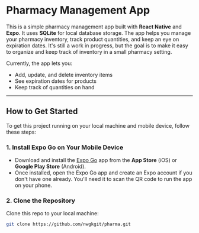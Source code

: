# Pharmacy Management App

This is a simple pharmacy management app built with **React Native** and **Expo**. It uses **SQLite** for local database storage. The app helps you manage your pharmacy inventory, track product quantities, and keep an eye on expiration dates. It's still a work in progress, but the goal is to make it easy to organize and keep track of inventory in a small pharmacy setting.

Currently, the app lets you:

- Add, update, and delete inventory items
- See expiration dates for products
- Keep track of quantities on hand

---

## How to Get Started

To get this project running on your local machine and mobile device, follow these steps:

### 1. Install Expo Go on Your Mobile Device

- Download and install the [Expo Go](https://expo.dev/client) app from the **App Store** (iOS) or **Google Play Store** (Android).
- Once installed, open the Expo Go app and create an Expo account if you don't have one already. You'll need it to scan the QR code to run the app on your phone.

### 2. Clone the Repository

Clone this repo to your local machine:

```bash
git clone https://github.com/nwgkgit/pharma.git
